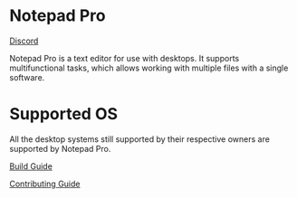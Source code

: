# Notepad Pro
[Discord](https://discord.gg/dxwM4W23Zt)

Notepad Pro is a text editor for use with desktops. It supports multifunctional tasks, which allows working with multiple files with a single software. 

# Supported OS

All the desktop systems still supported by their respective owners are supported by Notepad Pro.

[Build Guide](https://github.com/rudrasharmapy/notepad-pro/blob/main/build.md) 

[Contributing Guide](https://github.com/rudrasharmapy/notepad-pro/blob/main/contributing.md)
